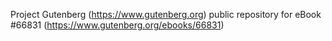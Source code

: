 Project Gutenberg (https://www.gutenberg.org) public repository for
eBook #66831 (https://www.gutenberg.org/ebooks/66831)

